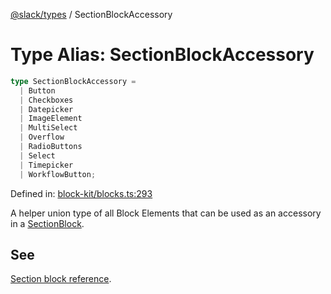 [@slack/types](../index.md) / SectionBlockAccessory

# Type Alias: SectionBlockAccessory

```ts
type SectionBlockAccessory = 
  | Button
  | Checkboxes
  | Datepicker
  | ImageElement
  | MultiSelect
  | Overflow
  | RadioButtons
  | Select
  | Timepicker
  | WorkflowButton;
```

Defined in: [block-kit/blocks.ts:293](https://github.com/slackapi/node-slack-sdk/blob/main/packages/types/src/block-kit/blocks.ts#L293)

A helper union type of all Block Elements that can be used as an accessory in a [SectionBlock](../interfaces/SectionBlock.md).

## See

[Section block reference](https://docs.slack.dev/reference/block-kit/blocks/section-block).

